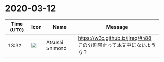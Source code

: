 # 2020-03-12

|Time (UTC)|Icon|Name|Message|
|---|---|---|---|
|13:32|![](https://secure.gravatar.com/avatar/3f82b853a23d9a6d1ce612d83f3a3a54.jpg?s=72&d=https%3A%2F%2Fa.slack-edge.com%2Fdf10d%2Fimg%2Favatars%2Fava_0008-72.png)|Atsushi Shimono|<https://w3c.github.io/jlreq/#n88><br>この分割禁止って本文中にないような？|
